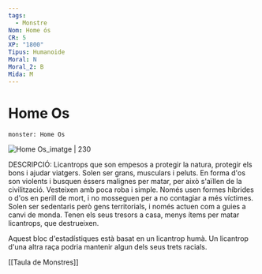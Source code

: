 ```yaml
---
tags:
  - Monstre
Nom: Home ós
CR: 5
XP: "1800"
Tipus: Humanoide
Moral: N
Moral_2: B
Mida: M
---
```

# Home Os

```statblock
monster: Home Os
```

![Home Os_imatge | 230](https://www.dndbeyond.com/avatars/thumbnails/30832/392/1000/1000/638063837302552346.png)

DESCRIPCIÓ: 
Licantrops que son empesos a protegir la natura, protegir els bons i ajudar viatgers. Solen ser grans, musculars i peluts. En forma d'os son violents i busquen éssers malignes per matar, per això s'aïllen de la civilització. Vesteixen amb poca roba i simple. Només usen formes híbrides o d'os en perill de mort, i no mosseguen per a no contagiar a més víctimes. Solen ser sedentaris però gens territorials, i només actuen com a guies a canvi de monda. Tenen els seus tresors a casa, menys ítems per matar licantrops, que destrueixen.

Aquest bloc d'estadístiques està basat en un licantrop humà. Un licantrop d'una altra raça podria mantenir algun dels seus trets racials.

[[Taula de Monstres]]
